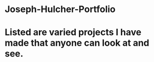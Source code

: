# Joseph-Hulcher-Portfolio

# Listed are varied projects I have made that anyone can look at and see.
